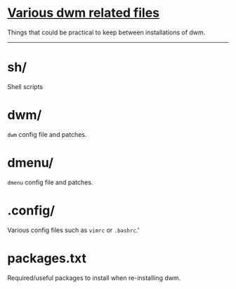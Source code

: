 # <ins>Various dwm related files </ins>
Things that could be practical to keep between installations of dwm.
***
# __sh/__
Shell scripts

# __dwm/__
`dwm` config file and patches.

# __dmenu/__
`dmenu` config file and patches.

# __.config/__
Various config files such as `vimrc` or `.bashrc`.'

# __packages.txt__
Required/useful packages to install when re-installing dwm.
